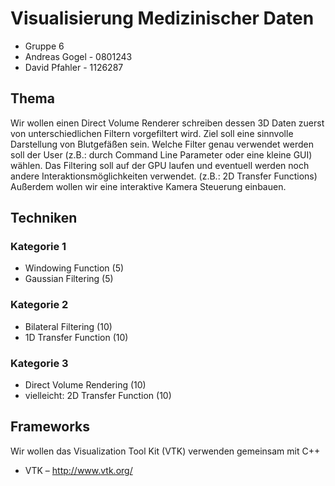 # Visualisierung Medizinischer Daten

 * Gruppe 6
 * Andreas Gogel - 0801243
 * David Pfahler - 1126287

## Thema

Wir wollen einen Direct Volume Renderer schreiben dessen 3D Daten zuerst von unterschiedlichen Filtern vorgefiltert wird. Ziel soll eine sinnvolle Darstellung von Blutgefäßen sein. Welche Filter genau verwendet werden soll der User (z.B.: durch Command Line Parameter oder eine kleine GUI) wählen. Das Filtering soll auf der GPU laufen und eventuell werden noch andere Interaktionsmöglichkeiten verwendet. (z.B.: 2D Transfer Functions) Außerdem wollen wir eine interaktive Kamera Steuerung einbauen.

## Techniken

### Kategorie 1

 * Windowing Function (5)
 * Gaussian Filtering (5)

### Kategorie 2

 * Bilateral Filtering (10)
 * 1D Transfer Function (10)

### Kategorie 3

 * Direct Volume Rendering (10)
 * vielleicht: 2D Transfer Function (10)

## Frameworks

Wir wollen das Visualization Tool Kit (VTK) verwenden gemeinsam mit C++

 * VTK – http://www.vtk.org/ 
